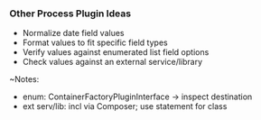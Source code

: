 ### Other Process Plugin Ideas

* Normalize date field values
* Format values to fit specific field types
* Verify values against enumerated list field options
* Check values against an external service/library

~Notes:

* enum: ContainerFactoryPluginInterface -> inspect destination
* ext serv/lib: incl via Composer; use statement for class
